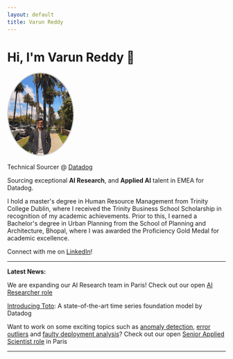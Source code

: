 ```yaml
---
layout: default
title: Varun Reddy
---
```


# Hi, I'm Varun Reddy 👋

<img src="varun.jpg" alt="Varun Reddy" width="150" style="border-radius: 50%; border: 2px solid #ccc;" />

Technical Sourcer @ [Datadog](https://www.youtube.com/watch?v=7T7SyMZihwo)

Sourcing exceptional **AI Research**, and **Applied AI** talent in EMEA for Datadog. 

I hold a master's degree in Human Resource Management from Trinity College Dublin, where I received the Trinity Business School Scholarship in recognition of my academic achievements. Prior to this, I earned a Bachelor's degree in Urban Planning from the School of Planning and Architecture, Bhopal, where I was awarded the Proficiency Gold Medal for academic excellence.

Connect with me on [LinkedIn](https://www.linkedin.com/in/varun-m-r/)!

----------

**Latest News:** 

We are expanding our AI Research team in Paris! Check out our open [AI Researcher role](https://careers.datadoghq.com/detail/6652564/?gh_jid=6652564)

[Introducing Toto](https://www.datadoghq.com/blog/datadog-time-series-foundation-model/): A state-of-the-art time series foundation model by Datadog

Want to work on some exciting topics such as [anomaly detection](https://www.datadoghq.com/blog/watchdog/), [error outliers](https://docs.datadoghq.com/logs/explorer/watchdog_insights/) and [faulty deployment analysis](https://www.datadoghq.com/blog/faulty-deployment-detection/)? Check out our open [Senior Applied Scientist role](https://careers.datadoghq.com/detail/6781197/?gh_jid=6781197) in Paris

----------


